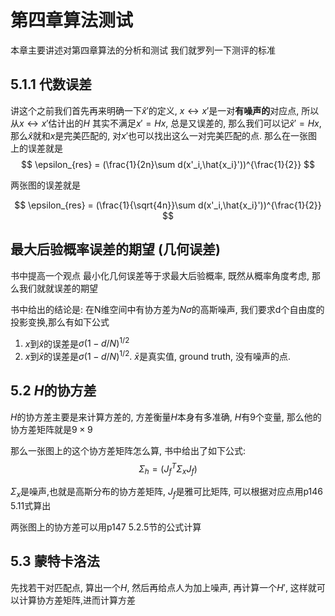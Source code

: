 # 第四章算法测试
本章主要讲述对第四章算法的分析和测试
我们就罗列一下测评的标准

## 5.1.1 代数误差
讲这个之前我们首先再来明确一下$\hat{x}'$的定义, $x \leftrightarrow x'$是一对**有噪声的**对应点, 所以从$x \leftrightarrow x'$估计出的$H$ 其实不满足$x'=Hx$, 总是又误差的, 那么我们可以记$\hat{x}'=Hx$, 那么$\hat{x}$就和$x$是完美匹配的, 对$x'$也可以找出这么一对完美匹配的点. 那么在一张图上的误差就是
$$
\epsilon_{res} = (\frac{1}{2n}\sum d(x'_i,\hat{x_i}'))^{\frac{1}{2}}
$$

两张图的误差就是

$$
\epsilon_{res} = (\frac{1}{\sqrt{4n}}\sum d(x'_i,\hat{x_i}'))^{\frac{1}{2}}
$$

## 最大后验概率误差的期望 (几何误差)

书中提高一个观点 最小化几何误差等于求最大后验概率, 既然从概率角度考虑, 那么我们就就误差的期望

书中给出的结论是: 在N维空间中有协方差为$N\sigma$的高斯噪声, 我们要求d个自由度的投影变换,那么有如下公式

1. $x$到$\hat{x}$的误差是$\sigma(1-d/N)^{1/2}$
2. $x$到$\bar{x}$的误差是$\sigma(1-d/N)^{1/2}$. $\bar{x}$是真实值, ground truth, 没有噪声的点.

## 5.2 $H$的协方差

$H$的协方差主要是来计算方差的, 方差衡量$H$本身有多准确, $H$有9个变量, 那么他的协方差矩阵就是$9 \times 9$

那么一张图上的这个协方差矩阵怎么算, 书中给出了如下公式:
$$
\Sigma_h=(J_f^T \Sigma_x J_f)
$$

$\Sigma_x$是噪声,也就是高斯分布的协方差矩阵, $J_f$是雅可比矩阵, 可以根据对应点用p146 5.11式算出

两张图上的协方差可以用p147 5.2.5节的公式计算

## 5.3 蒙特卡洛法

先找若干对匹配点, 算出一个$H$, 然后再给点人为加上噪声, 再计算一个$H'$, 这样就可以计算协方差矩阵,进而计算方差